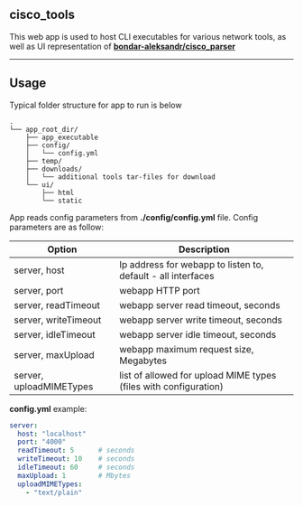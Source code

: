 ## cisco_tools

This web app is used to host CLI executables for various network tools, as well as UI representation of  [**bondar-aleksandr/cisco_parser**](https://github.com/bondar-aleksandr/cisco_parser)
___
## Usage
Typical folder structure for app to run is below

```
.
└── app_root_dir/
    ├── app_executable
    ├── config/
    │   └── config.yml
    ├── temp/
    ├── downloads/
    │   └── additional tools tar-files for download
    └── ui/
        ├── html
        └── static
```
App reads config parameters from **./config/config.yml** file. Config parameters are as follow:


| Option | Description |
| ------ | ----------- |
| server, host   | Ip address for webapp to listen to, default - all interfaces |
| server, port   | webapp HTTP port |
| server, readTimeout | webapp server read timeout, seconds |
| server, writeTimeout | webapp server write timeout, seconds |
| server, idleTimeout | webapp server idle timeout, seconds |
| server, maxUpload | webapp maximum request size, Megabytes |
| server, uploadMIMETypes | list of allowed for upload MIME types (files with configuration) |

**config.yml** example:
```yaml
server:
  host: "localhost"
  port: "4000"
  readTimeout: 5      # seconds
  writeTimeout: 10    # seconds
  idleTimeout: 60     # seconds
  maxUpload: 1        # Mbytes
  uploadMIMETypes:
    - "text/plain"
```
